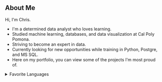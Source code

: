 ## About Me
Hi, I'm Chris.

- I'm a determined data analyst who loves learning.
- Studied machine learning, databases, and data visualization at Cal Poly Pomona.
- Striving to become an expert in data.
- Currently looking for new opportunities while training in Python, Postgre, and MS SQL.
- Here on my portfolio, you can view some of the projects I'm most proud of.

<details>
<summary>Favorite Languages</summary>

| Rank | Languages |
|-----:|-----------|
|     1| SQL       |
|     2| Python    |
|     3| Tableau   |

| Languages |
|-----------|
| SQL       |
| Python    |
| Tableau   |

